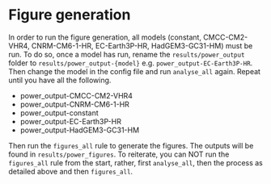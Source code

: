 # Figure generation

In order to run the figure generation, all models (constant, CMCC-CM2-VHR4, CNRM-CM6-1-HR, EC-Earth3P-HR, HadGEM3-GC31-HM) must be run. 
To do so, once a model has run, rename the `results/power_output` folder to `results/power_output-{model}` e.g. `power_output-EC-Earth3P-HR`. Then change
the model in the config file and run `analyse_all` again. Repeat until you have all the following.
 - power_output-CMCC-CM2-VHR4
 - power_output-CNRM-CM6-1-HR
 - power_output-constant
 - power_output-EC-Earth3P-HR
 - power_output-HadGEM3-GC31-HM

Then run the `figures_all` rule to generate the figures. The outputs will be found in `results/power_figures`. To reiterate, you can NOT run the `figures_all` rule from the start, rather, first `analyse_all`, then the process as detailed above and then `figures_all`.
